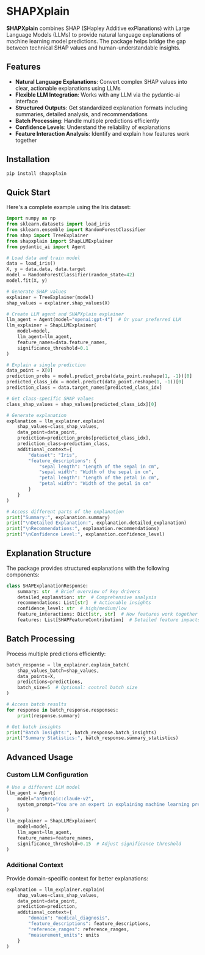 # SHAPXplain

**SHAPXplain** combines SHAP (SHapley Additive exPlanations) with Large Language Models (LLMs) to provide natural language explanations of machine learning model predictions. The package helps bridge the gap between technical SHAP values and human-understandable insights.

## Features

- **Natural Language Explanations**: Convert complex SHAP values into clear, actionable explanations using LLMs
- **Flexible LLM Integration**: Works with any LLM via the pydantic-ai interface
- **Structured Outputs**: Get standardized explanation formats including summaries, detailed analysis, and recommendations
- **Batch Processing**: Handle multiple predictions efficiently
- **Confidence Levels**: Understand the reliability of explanations
- **Feature Interaction Analysis**: Identify and explain how features work together

## Installation

```bash
pip install shapxplain
```

## Quick Start

Here's a complete example using the Iris dataset:

```python
import numpy as np
from sklearn.datasets import load_iris
from sklearn.ensemble import RandomForestClassifier
from shap import TreeExplainer
from shapxplain import ShapLLMExplainer
from pydantic_ai import Agent

# Load data and train model
data = load_iris()
X, y = data.data, data.target
model = RandomForestClassifier(random_state=42)
model.fit(X, y)

# Generate SHAP values
explainer = TreeExplainer(model)
shap_values = explainer.shap_values(X)

# Create LLM agent and SHAPXplain explainer
llm_agent = Agent(model="openai:gpt-4")  # Or your preferred LLM
llm_explainer = ShapLLMExplainer(
    model=model,
    llm_agent=llm_agent,
    feature_names=data.feature_names,
    significance_threshold=0.1
)

# Explain a single prediction
data_point = X[0]
prediction_probs = model.predict_proba(data_point.reshape(1, -1))[0]
predicted_class_idx = model.predict(data_point.reshape(1, -1))[0]
prediction_class = data.target_names[predicted_class_idx]

# Get class-specific SHAP values
class_shap_values = shap_values[predicted_class_idx][0]

# Generate explanation
explanation = llm_explainer.explain(
    shap_values=class_shap_values,
    data_point=data_point,
    prediction=prediction_probs[predicted_class_idx],
    prediction_class=prediction_class,
    additional_context={
        "dataset": "Iris",
        "feature_descriptions": {
            "sepal length": "Length of the sepal in cm",
            "sepal width": "Width of the sepal in cm",
            "petal length": "Length of the petal in cm",
            "petal width": "Width of the petal in cm"
        }
    }
)

# Access different parts of the explanation
print("Summary:", explanation.summary)
print("\nDetailed Explanation:", explanation.detailed_explanation)
print("\nRecommendations:", explanation.recommendations)
print("\nConfidence Level:", explanation.confidence_level)
```

## Explanation Structure

The package provides structured explanations with the following components:

```python
class SHAPExplanationResponse:
    summary: str  # Brief overview of key drivers
    detailed_explanation: str  # Comprehensive analysis
    recommendations: List[str]  # Actionable insights
    confidence_level: str  # high/medium/low
    feature_interactions: Dict[str, str]  # How features work together
    features: List[SHAPFeatureContribution]  # Detailed feature impacts
```

## Batch Processing

Process multiple predictions efficiently:

```python
batch_response = llm_explainer.explain_batch(
    shap_values_batch=shap_values,
    data_points=X,
    predictions=predictions,
    batch_size=5  # Optional: control batch size
)

# Access batch results
for response in batch_response.responses:
    print(response.summary)

# Get batch insights
print("Batch Insights:", batch_response.batch_insights)
print("Summary Statistics:", batch_response.summary_statistics)
```

## Advanced Usage

### Custom LLM Configuration

```python
# Use a different LLM model
llm_agent = Agent(
    model="anthropic:claude-v2",
    system_prompt="You are an expert in explaining machine learning predictions..."
)

llm_explainer = ShapLLMExplainer(
    model=model,
    llm_agent=llm_agent,
    feature_names=feature_names,
    significance_threshold=0.15  # Adjust significance threshold
)
```

### Additional Context

Provide domain-specific context for better explanations:

```python
explanation = llm_explainer.explain(
    shap_values=class_shap_values,
    data_point=data_point,
    prediction=prediction,
    additional_context={
        "domain": "medical_diagnosis",
        "feature_descriptions": feature_descriptions,
        "reference_ranges": reference_ranges,
        "measurement_units": units
    }
)
```

